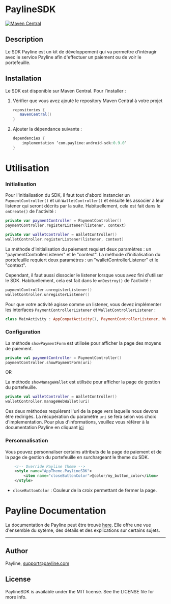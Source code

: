 # PaylineSDK
[![Maven Central](https://maven-badges.herokuapp.com/maven-central/com.payline/android-sdk/badge.svg)](https://maven-badges.herokuapp.com/maven-central/com.payline/android-sdk)

## Description

Le SDK Payline est un kit de développement qui va permettre d'intéragir avec le service Payline afin d'effectuer un paiement ou de voir le portefeuille.

## Installation

Le SDK est disponible sur Maven Central. Pour l’installer :

1. Vérifier que vous avez ajouté le repository Maven Central à votre projet
    ```groovy
    repositories {
       mavenCentral()
    }
    ```
1. Ajouter la dépendance suivante :
    ```groovy
    dependencies {
        implementation ‘com.payline:android-sdk:0.9.0’
    }
    ```

# Utilisation

### Initialisation

Pour l'initialisation du SDK, il faut tout d'abord instancier un  `PaymentController()` et un  `WalletController()` et ensuite les associer à leur listener qui seront décrits par la suite. Habituellement, cela est fait dans le  `onCreate()` de l'activité :

```kotlin
private var paymentController = PaymentController()
paymentController.registerListener(listener, context)

private var walletController = WalletController()
walletController.registerListener(listener, context)
```
La méthode d'initialisation du paiement requiert deux paramètres : un "paymentControllerListener" et le "context".
La méthode d'initialisation du portefeuille requiert deux paramètres : un "walletControllerListener" et le "context".

Cependant, il faut aussi dissocier le listener lorsque vous avez fini d'utiliser le SDK. Habituellement, cela est fait dans le  `onDestroy()` de l'activité :

```kotlin
paymentController.unregisterListener()
walletController.unregisterListener()
```

Pour que votre activité agisse comme un listener, vous devez implémenter les interfaces `PaymentControllerListener` et `WalletControllerListener` :

```kotlin
class MainActivity : AppCompatActivity(), PaymentControllerListener, WalletControllerListener
```

### Configuration

La méthode `showPaymentForm` est utilisée pour afficher la page des moyens de paiement.

```kotlin
private val paymentController = PaymentController()
paymentController.showPaymentForm(uri)
```

OR

La méthode `showManageWallet` est utilisée pour afficher la page de gestion du portefeuille.

```kotlin
private val walletController = WalletController()
walletController.manageWebWallet(uri)
```
Ces deux méthodes requièrent l'uri de la page vers laquelle nous devons être redirigés. La récupération du paramètre `uri` se fera selon vos choix d'implementation.
Pour plus d'informations, veuillez vous référer à la documentation Payline en cliquant [ici](https://support.payline.com/hc/fr/articles/360000844007-PW-Int%C3%A9gration-Widget)

### Personnalisation

Vous pouvez personnaliser certains attributs de la page de paiement et de la page de gestion du portefeuille en surchargeant le theme du SDK.

```xml
    <!-- Override Payline Theme -->
    <style name="AppTheme.PaylineSDK">
        <item name="closeButtonColor">@color/my_button_color</item>
    </style>
```

- `closeButtonColor` : Couleur de la croix permettant de fermer la page.

# Payline Documentation

La documentation de Payline peut être trouvé [here](https://support.payline.com/hc/fr/articles/360000844007-PW-Int%C3%A9gration-Widget). Elle offre une vue d'ensemble du sytème, des détails et des explications sur certains sujets.

---

## Author

Payline, support@payline.com

## License

PaylineSDK is available under the MIT license. See the LICENSE file for more info.
